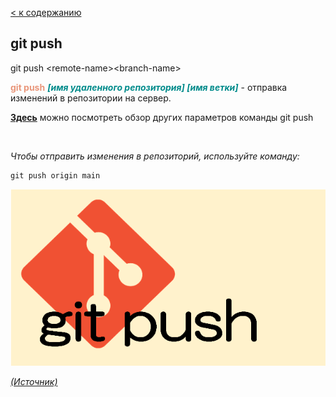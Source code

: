 [< к содержанию](/README.md)

## git push

git push \<remote-name>\<branch-name>

<span style="color:#E9967A">**git push**</span> <span style="color:#008B8B">***[имя удаленного репозитория] [имя ветки]</span>*** - отправка изменений в репозитории на сервер.

[**Здесь**](https://fig.io/manual/git/push "https://fig.io/manual/git/push") можно посмотреть обзор других параметров команды git push

<br/>


_Чтобы отправить изменения в репозиторий, используйте команду:_

```bash=
git push origin main
```

![git-config](/assets/git-push.png)

[_(Источник)_](https://snowsystem.net/git/git-command/git-push/)